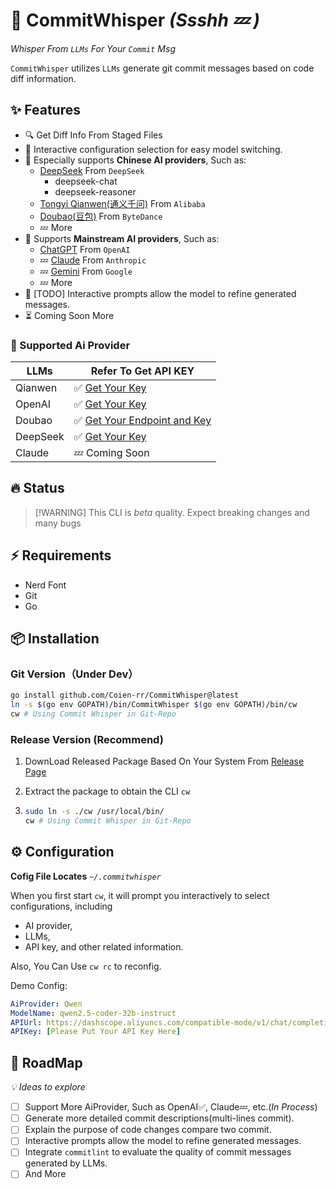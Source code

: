 # :robot: CommitWhisper _(Ssshh 💤 )_

_Whisper From `LLMs` For Your `Commit` Msg_

`CommitWhisper` utilizes `LLMs` generate git commit messages based on code diff information.

## ✨ Features

- 🔍 Get Diff Info From Staged Files
- 🌈 Interactive configuration selection for easy model switching.
- 🚀 Especially supports **Chinese AI providers**, Such as:
  - [DeepSeek](https://www.deepseek.com/) From `DeepSeek`
    - deepseek-chat
    - deepseek-reasoner
  - [Tongyi Qianwen(通义千问)](https://www.aliyun.com/product/bailian) From `Alibaba`
  - [Doubao(豆包)](https://www.volcengine.com/product/doubao) From `ByteDance`
  - 💤 More
- 🌅 Supports **Mainstream AI providers**, Such as:
  - [ChatGPT](https://platform.openai.com/docs/models) From `OpenAI`
  - 💤 [Claude](https://claude.ai/chats) From `Anthropic`
  - 💤 [Gemini](https://ai.google.dev/gemini-api/docs) From `Google`
  - 💤 More
- 💬 [TODO] Interactive prompts allow the model to refine generated messages.
- ⏳ Coming Soon More

### :jigsaw: Supported Ai Provider

| LLMs              | Refer To Get API KEY |
| ----------------- | -------------------- |
| Qianwen           | ✅ [Get Your Key](https://www.aliyun.com/product/bailian)|
| OpenAI            | ✅ [Get Your Key](https://platform.openai.com)|
| Doubao            | ✅ [Get Your Endpoint and Key](https://console.volcengine.com)|
| DeepSeek          | ✅ [Get Your Key](https://www.deepseek.com/)|
| Claude            | 💤 Coming Soon       |

## 🔥 Status
>
> [!WARNING]
> This CLI is _beta_ quality. Expect breaking changes and many bugs

## ⚡️ Requirements

- Nerd Font
- Git
- Go

## 📦 Installation

### Git Version（Under Dev）

```sh
go install github.com/Coien-rr/CommitWhisper@latest
ln -s $(go env GOPATH)/bin/CommitWhisper $(go env GOPATH)/bin/cw
cw # Using Commit Whisper in Git-Repo
```

### Release Version (Recommend)

1. DownLoad Released Package Based On Your System From [Release Page](https://github.com/Coien-rr/CommitWhisper/releases)
2. Extract the package to obtain the CLI `cw`

3. ```sh
   sudo ln -s ./cw /usr/local/bin/
   cw # Using Commit Whisper in Git-Repo
   ```

## ⚙️ Configuration

**Cofig File Locates** _`~/.commitwhisper`_

When you first start `cw`, it will prompt you interactively to select configurations, including

- AI provider,
- LLMs,
- API key,
and other related information.

Also, You Can Use `cw rc` to reconfig.

Demo Config:

```yaml
AiProvider: Qwen
ModelName: qwen2.5-coder-32b-instruct
APIUrl: https://dashscope.aliyuncs.com/compatible-mode/v1/chat/completions
APIKey: [Please Put Your API Key Here]
```

## :crystal_ball: RoadMap

_💡 Ideas to explore_

- [ ] Support More AiProvider, Such as OpenAI✅, Claude💤, etc.(_In Process_)
- [ ] Generate more detailed commit descriptions(multi-lines commit).
- [ ] Explain the purpose of code changes compare two commit.
- [ ] Interactive prompts allow the model to refine generated messages.
- [ ] Integrate `commitlint` to evaluate the quality of commit messages generated by LLMs.
- [ ] And More
